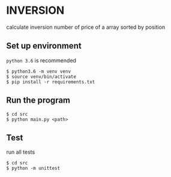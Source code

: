 # INVERSION

calculate inversion number of price of a array sorted by position

## Set up environment

`python 3.6` is recommended

```shell
$ python3.6 -m venv venv
$ source venv/bin/activate
$ pip install -r requirements.txt
```

## Run the program

```shell
$ cd src
$ python main.py <path>
```

## Test

run all tests

```shell
$ cd src
$ python -m unittest
```

